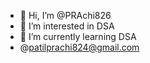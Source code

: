 - 👋 Hi, I’m @PRAchi826
- 👀 I’m interested in DSA
- 🌱 I’m currently learning DSA
- @patilprachi824@gmail.com

<!---
PRAchi826/PRAchi826 is a ✨ special ✨ repository because its `README.md` (this file) appears on your GitHub profile.
You can click the Preview link to take a look at your changes.
--->
